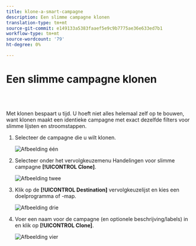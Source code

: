 ```yaml
---
title: klone-a-smart-campagne
description: Een slimme campagne klonen
translation-type: tm+mt
source-git-commit: e149133a5383faaef5e9c9b7775ae36e633ed7b1
workflow-type: tm+mt
source-wordcount: '79'
ht-degree: 0%

---
```



# Een slimme campagne klonen

<br> 

Met klonen bespaart u tijd. U hoeft niet alles helemaal zelf op te bouwen, want klonen maakt een identieke campagne met exact dezelfde filters voor slimme lijsten en stroomstappen.

1. Selecteer de campagne die u wilt klonen.

   ![Afbeelding één](/help/sky/assets/smart-campaigns/clone-a-smart-campaign/clone-a-smart-campaign-1.png)

1. Selecteer onder het vervolgkeuzemenu Handelingen voor slimme campagne **[!UICONTROL Clone]**.

   ![Afbeelding twee](/help/sky/assets/smart-campaigns/clone-a-smart-campaign/clone-a-smart-campaign-2.png)

1. Klik op de **[!UICONTROL Destination]** vervolgkeuzelijst en kies een doelprogramma of -map.

   ![Afbeelding drie](/help/sky/assets/smart-campaigns/clone-a-smart-campaign/clone-a-smart-campaign-3.png)

1. Voer een naam voor de campagne (en optionele beschrijving/labels) in en klik op **[!UICONTROL Clone]**.

   ![Afbeelding vier](/help/sky/assets/smart-campaigns/clone-a-smart-campaign/clone-a-smart-campaign-4.png)
